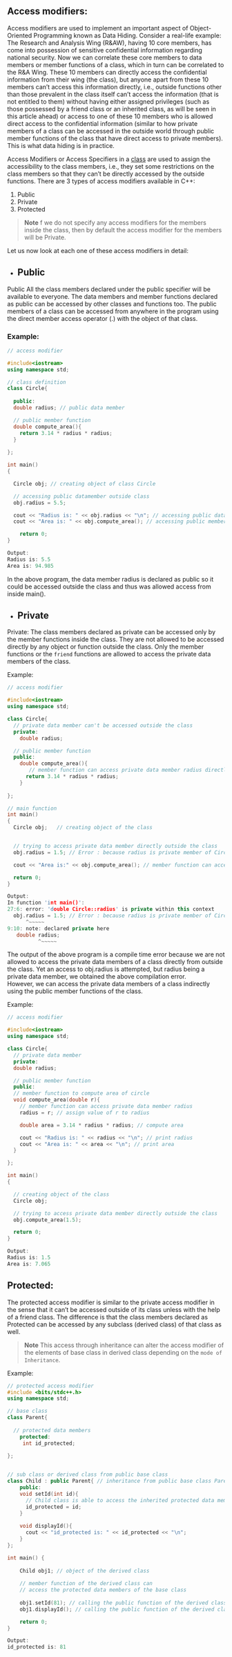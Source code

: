 ## Access modifiers:
Access modifiers are used to implement an important aspect of Object-Oriented Programming known as Data Hiding. Consider a real-life example: 
The Research and Analysis Wing (R&AW), having 10 core members, has come into possession of sensitive confidential information regarding national security. Now we can correlate these core members to data members or member functions of a class, which in turn can be correlated to the R&A Wing. These 10 members can directly access the confidential information from their wing (the class), but anyone apart from these 10 members can’t access this information directly, i.e., outside functions other than those prevalent in the class itself can’t access the information (that is not entitled to them) without having either assigned privileges (such as those possessed by a friend class or an inherited class, as will be seen in this article ahead) or access to one of these 10 members who is allowed direct access to the confidential information (similar to how private members of a class can be accessed in the outside world through public member functions of the class that have direct access to private members). This is what data hiding is in practice. 

Access Modifiers or Access Specifiers in a [class](https://github.com/GergesHany/object-oriented-programming-OOP-/tree/main/Objects%20and%20classes) are used to assign the accessibility to the class members, i.e., they set some restrictions on the class members so that they can’t be directly accessed by the outside functions.
There are 3 types of access modifiers available in C++: 

1. Public
2. Private
3. Protected

> **Note** f we do not specify any access modifiers for the members inside the class, then by default the access modifier for the members will be Private.

Let us now look at each one of these access modifiers in detail:

- ## Public
Public All the class members declared under the public specifier will be available to everyone. The data members and member functions declared as public can be accessed by other classes and functions too. The public members of a class can be accessed from anywhere in the program using the direct member access operator (.) with the object of that class. 

### Example:
```cpp
// access modifier

#include<iostream>
using namespace std;

// class definition
class Circle{
  
  public:
  double radius; // public data member

  // public member function
  double compute_area(){
    return 3.14 * radius * radius;
  }
	
};

int main()
{

  Circle obj; // creating object of class Circle

  // accessing public datamember outside class
  obj.radius = 5.5;

  cout << "Radius is: " << obj.radius << "\n"; // accessing public data member
  cout << "Area is: " << obj.compute_area(); // accessing public member function

	return 0;
}
```

```cpp
Output: 
Radius is: 5.5
Area is: 94.985
```

In the above program, the data member radius is declared as public so it could be accessed outside the class and thus was allowed access from inside main(). 

- ## Private
Private: The class members declared as private can be accessed only by the member functions inside the class. They are not allowed to be accessed directly by any object or function outside the class. Only the member functions or the `friend` functions are allowed to access the private data members of the class. 

Example: 

```cpp
// access modifier

#include<iostream>
using namespace std;

class Circle{
  // private data member can't be accessed outside the class
  private:
    double radius;

  // public member function
  public:
    double compute_area(){
       // member function can access private data member radius directly
      return 3.14 * radius * radius;
    }
	
};

// main function
int main()
{
  Circle obj;	// creating object of the class


  // trying to access private data member directly outside the class
  obj.radius = 1.5; // Error : because radius is private member of Circle can't be accessed outside the class

  cout << "Area is:" << obj.compute_area(); // member function can access private data member radius directly

  return 0;
}

```

```cpp
Output: 
In function 'int main()':
27:6: error: 'double Circle::radius' is private within this context
  obj.radius = 1.5; // Error : because radius is private member of Circle can't be accessed outside the class
      ^~~~~~
9:10: note: declared private here
   double radius;
          ^~~~~~
```

The output of the above program is a compile time error because we are not allowed to access the private data members of a class directly from outside the class. Yet an access to obj.radius is attempted, but radius being a private data member, we obtained the above compilation error. 
<br>
However, we can access the private data members of a class indirectly using the public member functions of the class. 

Example: 
```cpp
// access modifier

#include<iostream>
using namespace std;

class Circle{
  // private data member
  private:
  double radius;

  // public member function
  public:
  // member function to compute area of circle
  void compute_area(double r){ 
    // member function can access private data member radius
    radius = r; // assign value of r to radius

    double area = 3.14 * radius * radius; // compute area

    cout << "Radius is: " << radius << "\n"; // print radius
    cout << "Area is: " << area << "\n"; // print area
  }

};

int main()
{

  // creating object of the class
  Circle obj;

  // trying to access private data member directly outside the class
  obj.compute_area(1.5);

  return 0;
}
```

```cpp
Output: 
Radius is: 1.5
Area is: 7.065
```



## Protected: 
The protected access modifier is similar to the private access modifier in the sense that it can’t be accessed outside of its class unless with the help of a friend class. The difference is that the class members declared as Protected can be accessed by any subclass (derived class) of that class as well. 

> **Note** 
> This access through inheritance can alter the access modifier of the elements of base class in derived class depending on the `mode of Inheritance`.

Example:
```cpp
// protected access modifier
#include <bits/stdc++.h>
using namespace std;

// base class
class Parent{
	
  // protected data members
	protected:
	 int id_protected;
	
};


// sub class or derived class from public base class
class Child : public Parent{ // inheritance from public base class Parent 
	public:
    void setId(int id){
      // Child class is able to access the inherited protected data members of base class
      id_protected = id;
    }
	
    void displayId(){
      cout << "id_protected is: " << id_protected << "\n";
    }
};

int main() {
	
	Child obj1; // object of the derived class
	
	// member function of the derived class can
	// access the protected data members of the base class
	
	obj1.setId(81); // calling the public function of the derived class
	obj1.displayId(); // calling the public function of the derived class

	return 0;
}
```

```cpp
Output: 
id_protected is: 81
```


